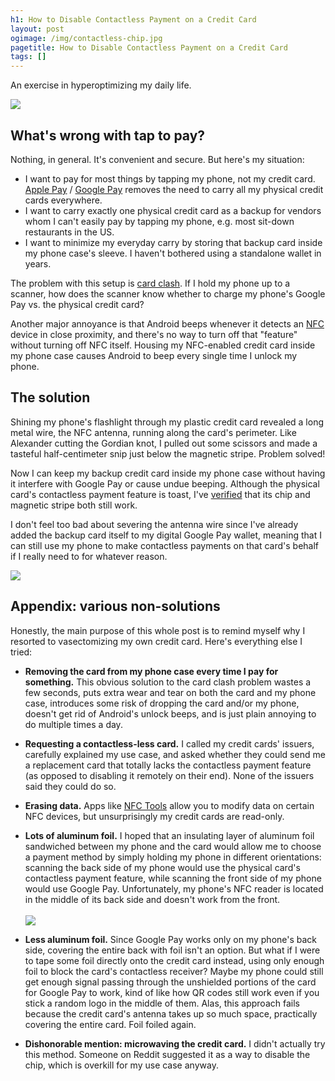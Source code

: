 ```yaml
---
h1: How to Disable Contactless Payment on a Credit Card
layout: post
ogimage: /img/contactless-chip.jpg
pagetitle: How to Disable Contactless Payment on a Credit Card
tags: []
---
```


An exercise in hyperoptimizing my daily life.

![](/img/contactless-chip.jpg)

## What's wrong with tap to pay?

Nothing, in general. It's convenient and secure. But here's my situation:

- I want to pay for most things by tapping my phone, not my credit card. [Apple Pay](https://en.wikipedia.org/wiki/Apple_Pay) / [Google Pay](https://en.wikipedia.org/wiki/Google_Pay_(payment_method)) removes the need to carry all my physical credit cards everywhere.
- I want to carry exactly one physical credit card as a backup for vendors whom I can't easily pay by tapping my phone, e.g. most sit-down restaurants in the US.
- I want to minimize my everyday carry by storing that backup card inside my phone case's sleeve. I haven't bothered using a standalone wallet in years.

The problem with this setup is [card clash](https://tfl.gov.uk/fares/how-to-pay-and-where-to-buy-tickets-and-oyster/pay-as-you-go/card-clash). If I hold my phone up to a scanner, how does the scanner know whether to charge my phone's Google Pay vs. the physical credit card?

Another major annoyance is that Android beeps whenever it detects an [NFC](https://en.wikipedia.org/wiki/Near-field_communication) device in close proximity, and there's no way to turn off that "feature" without turning off NFC itself. Housing my NFC-enabled credit card inside my phone case causes Android to beep every single time I unlock my phone.

## The solution

Shining my phone's flashlight through my plastic credit card revealed a long metal wire, the NFC antenna, running along the card's perimeter. Like Alexander cutting the Gordian knot, I pulled out some scissors and made a tasteful half-centimeter snip just below the magnetic stripe. Problem solved!

Now I can keep my backup credit card inside my phone case without having it interfere with Google Pay or cause undue beeping. Although the physical card's contactless payment feature is toast, I've [verified](/img/contactless-receipt.jpg) that its chip and magnetic stripe both still work.

I don't feel too bad about severing the antenna wire since I've already added the backup card itself to my digital Google Pay wallet, meaning that I can still use my phone to make contactless payments on that card's behalf if I really need to for whatever reason.

![](/img/contactless-gordian-knot.jpg)

## Appendix: various non-solutions

Honestly, the main purpose of this whole post is to remind myself why I resorted to vasectomizing my own credit card. Here's everything else I tried:

- **Removing the card from my phone case every time I pay for something.** This obvious solution to the card clash problem wastes a few seconds, puts extra wear and tear on both the card and my phone case, introduces some risk of dropping the card and/or my phone, doesn't get rid of Android's unlock beeps, and is just plain annoying to do multiple times a day.

- **Requesting a contactless-less card.** I called my credit cards' issuers, carefully explained my use case, and asked whether they could send me a replacement card that totally lacks the contactless payment feature (as opposed to disabling it remotely on their end). None of the issuers said they could do so.

- **Erasing data.** Apps like [NFC Tools](https://play.google.com/store/apps/details?id=com.wakdev.wdnfc) allow you to modify data on certain NFC devices, but unsurprisingly my credit cards are read-only.

- **Lots of aluminum foil.** I hoped that an insulating layer of aluminum foil sandwiched between my phone and the card would allow me to choose a payment method by simply holding my phone in different orientations: scanning the back side of my phone would use the physical card's contactless payment feature, while scanning the front side of my phone would use Google Pay. Unfortunately, my phone's NFC reader is located in the middle of its back side and doesn't work from the front.<br><br>![](/img/contactless-foil.jpg)

- **Less aluminum foil.** Since Google Pay works only on my phone's back side, covering the entire back with foil isn't an option. But what if I were to tape some foil directly onto the credit card instead, using only enough foil to block the card's contactless receiver? Maybe my phone could still get enough signal passing through the unshielded portions of the card for Google Pay to work, kind of like how QR codes still work even if you stick a random logo in the middle of them. Alas, this approach fails because the credit card's antenna takes up so much space, practically covering the entire card. Foil foiled again.

- **Dishonorable mention: microwaving the credit card.** I didn't actually try this method. Someone on Reddit suggested it as a way to disable the chip, which is overkill for my use case anyway.
